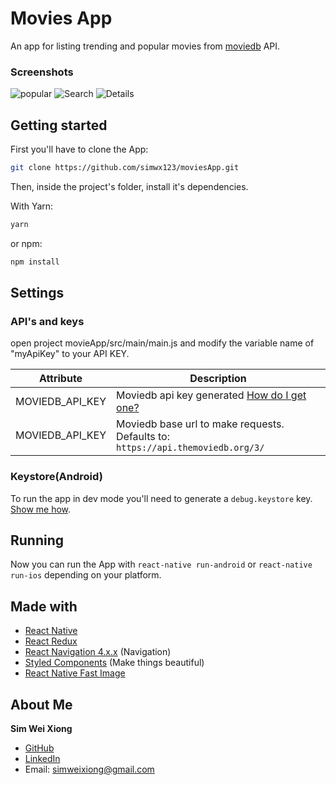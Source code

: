 # Movies App

An app for listing trending and popular movies from [moviedb](https://developers.themoviedb.org/3/getting-started/introduction) API.

### Screenshots
![popular](https://i.imgur.com/TAY7mJF.png?2)
![Search](https://i.imgur.com/rTtsGTq.png?2)
![Details](https://i.imgur.com/4t7ZpS5.png?1)

## Getting started

First you'll have to clone the App:

```bash
git clone https://github.com/simwx123/moviesApp.git
```

Then, inside the project's folder, install it's dependencies.

With Yarn:

```bash
yarn
```

or npm:

```bash
npm install
```

## Settings

### API's and keys
open project movieApp/src/main/main.js and modify the variable name of "myApiKey" to your API KEY.

| Attribute       | Description                                                                                                                        |
| --------------- | ---------------------------------------------------------------------------------------------------------------------------------- |
| MOVIEDB_API_KEY | Moviedb api key generated [How do I get one?](https://developers.themoviedb.org/3/getting-started/introduction)                    |
| MOVIEDB_API_KEY | Moviedb base url to make requests. Defaults to: `https://api.themoviedb.org/3/`                                                    |

### Keystore(Android)

To run the app in dev mode you'll need to generate a `debug.keystore` key. [Show me how](https://coderwall.com/p/r09hoq/android-generate-release-debug-keystores).

## Running

Now you can run the App with `react-native run-android` or `react-native run-ios` depending on your platform.

## Made with
- [React Native](https://facebook.github.io/react-native/)
- [React Redux](https://react-redux.js.org/)
- [React Navigation 4.x.x](https://reactnavigation.org/en/) (Navigation)
- [Styled Components](https://www.styled-components.com/) (Make things beautiful)
- [React Native Fast Image](https://github.com/DylanVann/react-native-fast-image)

## About Me

**Sim Wei Xiong**

- [GitHub](https://github.com/simwx123)
- [LinkedIn](https://www.linkedin.com/in/sim-wei-xiong-281876124/)
- Email: simweixiong@gmail.com
